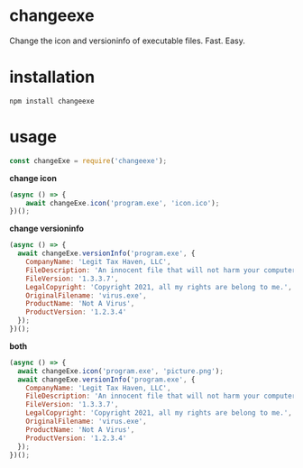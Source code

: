 # changeexe
Change the icon and versioninfo of executable files. Fast. Easy.

# installation

`npm install changeexe`
 
# usage
 
```javascript
const changeExe = require('changeexe');
```

**change icon**

```javascript
(async () => { 
    await changeExe.icon('program.exe', 'icon.ico');
})();
```

**change versioninfo**

```javascript
(async () => {
  await changeExe.versionInfo('program.exe', {
    CompanyName: 'Legit Tax Haven, LLC',
    FileDescription: 'An innocent file that will not harm your computer. Double-click to read more.',
    FileVersion: '1.3.3.7',
    LegalCopyright: 'Copyright 2021, all my rights are belong to me.',
    OriginalFilename: 'virus.exe',
    ProductName: 'Not A Virus',
    ProductVersion: '1.2.3.4'
  });
})();
```

**both**

```javascript
(async () => {
  await changeExe.icon('program.exe', 'picture.png');
  await changeExe.versionInfo('program.exe', {
    CompanyName: 'Legit Tax Haven, LLC',
    FileDescription: 'An innocent file that will not harm your computer. Double-click to read more.',
    FileVersion: '1.3.3.7',
    LegalCopyright: 'Copyright 2021, all my rights are belong to me.',
    OriginalFilename: 'virus.exe',
    ProductName: 'Not A Virus',
    ProductVersion: '1.2.3.4'
  });
})();